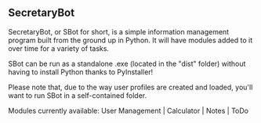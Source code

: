## SecretaryBot

SecretaryBot, or SBot for short, is a simple information management program built from the ground up in Python. It will have modules added to it over time for a variety of tasks.

SBot can be run as a standalone .exe (located in the "dist" folder) without having to install Python thanks to PyInstaller!

Please note that, due to the way user profiles are created and loaded, you'll want to run SBot in a self-contained folder.

Modules currently available:
User Management | Calculator | Notes | ToDo
